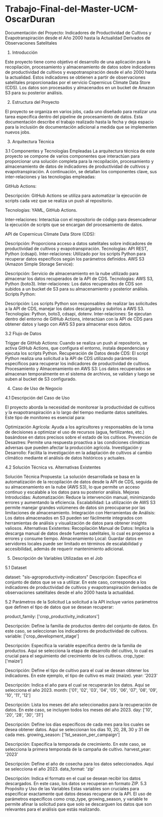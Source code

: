# Trabajo-Final-del-Master-UCM-OscarDuran

Documentación del Proyecto: Indicadores de Productividad de Cultivos y Evapotranspiración desde el Año 2000 hasta la Actualidad Derivados de Observaciones Satelitales

1. Introducción
   
Este proyecto tiene como objetivo el desarrollo de una aplicación para la recopilación, procesamiento y almacenamiento de datos sobre indicadores de productividad de cultivos y evapotranspiración desde el año 2000 hasta la actualidad. Estos indicadores se obtienen a partir de observaciones satelitales proporcionadas por el servicio Copernicus Climate Data Store (CDS). Los datos son procesados y almacenados en un bucket de Amazon S3 para su posterior análisis.

2. Estructura del Proyecto
   
El proyecto se organiza en varios jobs, cada uno diseñado para realizar una tarea específica dentro del pipeline de procesamiento de datos. Esta documentación describe el trabajo realizado hasta la fecha y deja espacio para la inclusión de documentación adicional a medida que se implementen nuevos jobs.

3. Arquitectura Técnica

3.1 Componentes y Tecnologías Empleadas
La arquitectura técnica de este proyecto se compone de varios componentes que interactúan para proporcionar una solución completa para la recopilación, procesamiento y almacenamiento de datos de indicadores de productividad de cultivos y evapotranspiración. A continuación, se detallan los componentes clave, sus inter-relaciones y las tecnologías empleadas:

GitHub Actions:

Descripción: GitHub Actions se utiliza para automatizar la ejecución de scripts cada vez que se realiza un push al repositorio.

Tecnologías: YAML, GitHub Actions.

Inter-relaciones: Interactúa con el repositorio de código para desencadenar la ejecución de scripts que se encargan del procesamiento de datos.

API de Copernicus Climate Data Store (CDS):

Descripción: Proporciona acceso a datos satelitales sobre indicadores de productividad de cultivos y evapotranspiración.
Tecnologías: API REST, Python (cdsapi).
Inter-relaciones: Utilizado por los scripts Python para recuperar datos específicos según los parámetros definidos.
AWS S3 (Amazon Simple Storage Service):

Descripción: Servicio de almacenamiento en la nube utilizado para almacenar los datos recuperados de la API de CDS.
Tecnologías: AWS S3, Python (boto3).
Inter-relaciones: Los datos recuperados de CDS son subidos a un bucket de S3 para su almacenamiento y posterior análisis.
Scripts Python:

Descripción: Los scripts Python son responsables de realizar las solicitudes a la API de CDS, manejar los datos descargados y subirlos a AWS S3.
Tecnologías: Python, boto3, cdsapi, dotenv.
Inter-relaciones: Se ejecutan dentro del entorno de GitHub Actions, interactúan con la API de CDS para obtener datos y luego con AWS S3 para almacenar esos datos.

3.2 Flujo de Datos

Trigger de GitHub Actions: Cuando se realiza un push al repositorio, se activa GitHub Actions, que configura el entorno, instala dependencias y ejecuta los scripts Python.
Recuperación de Datos desde CDS: El script Python realiza una solicitud a la API de CDS utilizando parámetros específicos para recuperar los indicadores de productividad de cultivos.
Procesamiento y Almacenamiento en AWS S3: Los datos recuperados se almacenan temporalmente en el sistema de archivos, se validan y luego se suben al bucket de S3 configurado.

4. Caso de Uso de Negocio
   
4.1 Descripción del Caso de Uso

El proyecto aborda la necesidad de monitorear la productividad de cultivos y la evapotranspiración a lo largo del tiempo mediante datos satelitales. Este tipo de monitoreo es esencial para:

Optimización Agrícola: Ayuda a los agricultores y responsables de la toma de decisiones a optimizar el uso de recursos (agua, fertilizantes, etc.) basándose en datos precisos sobre el estado de los cultivos.
Prevención de Desastres: Permite una respuesta proactiva a las condiciones climáticas adversas que pueden afectar la producción agrícola.
Investigación y Desarrollo: Facilita la investigación en la adaptación de cultivos al cambio climático mediante el análisis de datos históricos y actuales.

4.2 Solución Técnica vs. Alternativas Existentes

Solución Técnica Propuesta: La solución desarrollada se basa en la automatización de la recopilación de datos desde la API de CDS, seguida de su almacenamiento en la nube (AWS S3), lo que permite un acceso continuo y escalable a los datos para su posterior análisis.
Mejoras Introducidas:
Automatización: Reduce la intervención manual, minimizando errores y aumentando la eficiencia.
Escalabilidad: La utilización de AWS S3 permite manejar grandes volúmenes de datos sin preocuparse por las limitaciones de almacenamiento.
Integración con Herramientas de Análisis: Los datos almacenados en S3 pueden ser fácilmente integrados con herramientas de análisis y visualización de datos para obtener insights valiosos.
Alternativas Existentes:
Recopilación Manual de Datos: Implica la descarga manual de datos desde fuentes satelitales, lo cual es propenso a errores y consume tiempo.
Almacenamiento Local: Guardar datos en servidores locales puede ser limitado en términos de escalabilidad y accesibilidad, además de requerir mantenimiento adicional.

5. Descripción de Variables Utilizadas en el Job
   
5.1 Dataset

dataset: "sis-agroproductivity-indicators"
Descripción: Especifica el conjunto de datos que se va a utilizar. En este caso, corresponde a los indicadores de productividad de cultivos y evapotranspiración derivados de observaciones satelitales desde el año 2000 hasta la actualidad.

5.2 Parámetros de la Solicitud
La solicitud a la API incluye varios parámetros que definen el tipo de datos que se desean recuperar:

product_family: ['crop_productivity_indicators']

Descripción: Define la familia de productos dentro del conjunto de datos. En este caso, se seleccionan los indicadores de productividad de cultivos.
variable: ['crop_development_stage']

Descripción: Especifica la variable específica dentro de la familia de productos. Aquí se selecciona la etapa de desarrollo del cultivo, lo cual es crucial para el seguimiento del crecimiento de los cultivos.
crop_type: ['maize']

Descripción: Define el tipo de cultivo para el cual se desean obtener los indicadores. En este ejemplo, el tipo de cultivo es maíz (maize).
year: '2023'

Descripción: Indica el año para el cual se recuperarán los datos. Aquí se selecciona el año 2023.
month: ['01', '02', '03', '04', '05', '06', '07', '08', '09', '10', '11', '12']

Descripción: Lista los meses del año seleccionados para la recuperación de datos. En este caso, se incluyen todos los meses del año 2023.
day: ['10', '20', '28', '30', '31']

Descripción: Define los días específicos de cada mes para los cuales se desea obtener datos. Aquí se seleccionan los días 10, 20, 28, 30 y 31 de cada mes.
growing_season: ['1st_season_per_campaign']

Descripción: Especifica la temporada de crecimiento. En este caso, se selecciona la primera temporada de la campaña de cultivo.
harvest_year: '2023'

Descripción: Define el año de cosecha para los datos seleccionados. Aquí se selecciona el año 2023.
data_format: 'zip'

Descripción: Indica el formato en el cual se desean recibir los datos descargados. En este caso, los datos se recuperan en formato ZIP.
5.3 Propósito y Uso de las Variables
Estas variables son cruciales para especificar exactamente qué datos deseas recuperar de la API. El uso de parámetros específicos como crop_type, growing_season, y variable te permite afinar la solicitud para que solo se descarguen los datos que son relevantes para el análisis que estás realizando.


